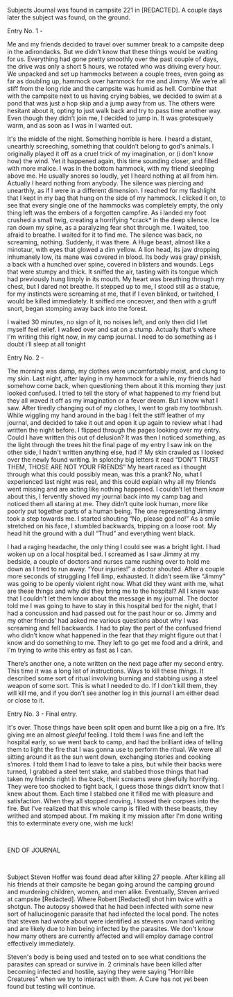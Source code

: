  Subjects Journal was found in campsite 221 in \[REDACTED\]. A couple days later the subject was found, on the ground.

Entry No. 1 -

Me and my friends decided to travel over summer break to a campsite deep in the adirondacks. But we didn’t know that these things would be waiting for us. Everything had gone pretty smoothly over the past couple of days, the drive was only a short 5 hours, we rotated who was driving every hour. We unpacked and set up hammocks between a couple trees, even going as far as doubling up, hammock over hammock for me and Jimmy. We we’re all stiff from the long ride and the campsite was humid as hell. Combine that with the campsite next to us having crying babies, we decided to swim at a pond that was just a hop skip and a jump away from us. The others were hesitant about it, opting to just walk back and try to pass time another way. Even though they didn’t join me, I decided to jump in. It was grotesquely warm, and as soon as I was in I wanted out.

It's the middle of the night. Something horrible is here. I heard a distant, unearthly screeching, something that couldn’t belong to god's animals. I originally played it off as a cruel trick of my imagination, or (i don’t know how) the wind. Yet it happened again, this time sounding closer, and filled with more malice. I was in the bottom hammock, with my friend sleeping above me. He usually snores so loudly, yet I heard nothing at all from him. Actually I heard nothing from anybody. The silence was piercing and unearthly, as if I were in a different dimension. I reached for my flashlight that I kept in my bag that hung on the side of my hammock. I clicked it on, to see that every single one of the hammocks was completely empty, the only thing left was the embers of a forgotten campfire. As i landed my foot crushed a small twig, creating a horrifying \*crack\* in the deep silence. Ice ran down my spine, as a paralyzing fear shot through me. I waited, too afraid to breathe. I waited for it to find me. The silence was back, no screaming, nothing. Suddenly, it was there. A Huge beast, almost like a minotaur, with eyes that glowed a dim yellow. A lion head, its jaw dropping inhumanely low, its mane was covered in blood. Its body was gray/ pinkish, a back with a hunched over spine, covered in blisters and wounds. Legs that were stumpy and thick. It sniffed the air, tasting with its tongue which had previously hung limply in its mouth. My heart was breathing through my chest, but I dared not breathe. It stepped up to me, I stood still as a statue, for my instincts were screaming at me, that if I even blinked, or twitched, I would be killed immediately. It sniffed me onceover, and then with a gruff snort, began stomping away back into the forest.

I waited 30 minutes, no sign of it, no noises left, and only then did I let myself feel relief. I walked over and sat on a stump. Actually that's where I'm writing this right now, in my camp journal. I need to do something as I doubt i’ll sleep at all tonight

Entry No. 2 -

The morning was damp, my clothes were uncomfortably moist, and clung to my skin. Last night, after laying in my hammock for a while, my friends had somehow come back, when questioning them about it this morning they just looked confused. I tried to tell the story of what happened to my friend but they all waved it off as my imagination or a fever dream. But I know what I saw. After tiredly changing out of my clothes, I went to grab my toothbrush. While wiggling my hand around in the bag I felt the stiff leather of my journal, and decided to take it out and open it up again to review what I had written the night before. I flipped through the pages looking over my entry. Could I have written this out of delusion? It was then I noticed something, as the light through the trees hit the final page of my entry I saw ink on the other side, I hadn't written anything else, had i? My skin crawled as I looked over the newly found writing. In splotchy big letters it read “DON’T TRUST THEM, THOSE ARE NOT YOUR FRIENDS” My heart raced as i thought through what this could possibly mean, was this a prank? No, what I experienced last night was real, and this could explain why all my friends went missing and are acting like nothing happened. I couldn’t let them know about this, I fervently shoved my journal back into my camp bag and noticed them all staring at me. They didn’t quite look human, more like poorly put together parts of a human being. The one representing Jimmy took a step towards me. I started shouting “No, please god no!” As a smile stretched on his face, I stumbled backwards, tripping on a loose root. My head hit the ground with a dull “Thud” and everything went black.

I had a raging headache, the only thing I could see was a bright light. I had woken up on a local hospital bed. I screamed as I saw Jimmy at my bedside, a couple of doctors and nurses came rushing over to hold me down as I tried to run away. “Your injuries!” a doctor shouted. After a couple more seconds of struggling I fell limp, exhausted. It didn’t seem like “Jimmy” was going to be openly violent right now. What did they want with me, what are these things and why did they bring me to the hospital? All I knew was that I couldn't let them know about the message in my journal. The doctor told me I was going to have to stay in this hospital bed for the night, that I had a concussion and had passed out for the past hour or so. Jimmy and my other friends’ had asked me various questions about why I was screaming and fell backwards. I had to play the part of the confused friend who didn’t know what happened in the fear that *they* might figure out that I know and do something to me. They left to go get me food and a drink, and I'm trying to write this entry as fast as I can.

There’s another one, a note written on the next page after my second entry. This time it was a long list of instructions. Ways to kill these *things.* It described some sort of ritual involving burning and stabbing using a steel weapon of some sort. This is what I needed to do. If I don't kill them, they will kill me, and if you don’t see another log in this journal I am either dead or close to it.

Entry No. 3 - Final entry.

It's over. Those things have been split open and burnt like a pig on a fire. It’s giving me an almost *gleeful* feeling. I told them I was fine and left the hospital early, so we went back to camp, and had the brilliant idea of telling them to light the fire that I was gonna use to perform the ritual. We were all sitting around it as the sun went down, exchanging stories and cooking s’mores. I told them I had to leave to take a piss, but while their backs were turned, I grabbed a steel tent stake, and stabbed those things that had taken my friends right in the back, their screams were gleefully horrifying. They were too shocked to fight back, I guess those things didn’t know that I knew about them. Each time I stabbed one it filled me with pleasure and satisfaction. When they all stopped moving, I tossed their corpses into the fire. But I've realized that this whole camp is filled with these beasts, they writhed and stomped about. I’m making it my mission after I'm done writing this to exterminate every one, wish me luck!

&#x200B;

END OF JOURNAL

&#x200B;

Subject Steven Hoffer was found dead after killing 27 people. After killing all his friends at their campsite he began going around the camping ground and murdering children, women, and men alike. Eventually, Steven arrived at campsite \[Redacted\]. Where Robert \[Redacted\] shot him twice with a shotgun. The autopsy showed that he had been infected with some new sort of hallucinogenic parasite that had infected the local pond. The notes that steven had wrote about were identified as stevens own hand writing and are likely due to him being infected by the parasites. We don't know how many others are currently affected and will employ damage control effectively immediately. 

Steven's body is being used and tested on to see what conditions the parasites can spread or survive in. 2 criminals have been killed after becoming infected and hostile, saying they were saying "Horrible Creatures" when we try to interact with them. A Cure has not yet been found but testing will continue.